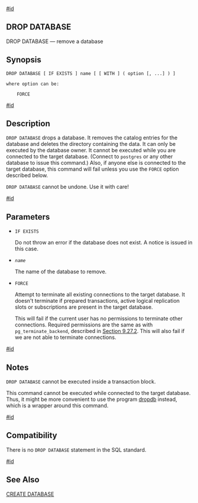 [#id](#SQL-DROPDATABASE)

## DROP DATABASE

DROP DATABASE — remove a database

## Synopsis

```
DROP DATABASE [ IF EXISTS ] name [ [ WITH ] ( option [, ...] ) ]

where option can be:

    FORCE
```

[#id](#id-1.9.3.108.5)

## Description

`DROP DATABASE` drops a database. It removes the catalog entries for the database and deletes the directory containing the data. It can only be executed by the database owner. It cannot be executed while you are connected to the target database. (Connect to `postgres` or any other database to issue this command.) Also, if anyone else is connected to the target database, this command will fail unless you use the `FORCE` option described below.

`DROP DATABASE` cannot be undone. Use it with care!

[#id](#id-1.9.3.108.6)

## Parameters

* `IF EXISTS`

  Do not throw an error if the database does not exist. A notice is issued in this case.

* *`name`*

  The name of the database to remove.

* `FORCE`

  Attempt to terminate all existing connections to the target database. It doesn't terminate if prepared transactions, active logical replication slots or subscriptions are present in the target database.

  This will fail if the current user has no permissions to terminate other connections. Required permissions are the same as with `pg_terminate_backend`, described in [Section 9.27.2](functions-admin#FUNCTIONS-ADMIN-SIGNAL). This will also fail if we are not able to terminate connections.

[#id](#id-1.9.3.108.7)

## Notes

`DROP DATABASE` cannot be executed inside a transaction block.

This command cannot be executed while connected to the target database. Thus, it might be more convenient to use the program [dropdb](app-dropdb) instead, which is a wrapper around this command.

[#id](#id-1.9.3.108.8)

## Compatibility

There is no `DROP DATABASE` statement in the SQL standard.

[#id](#id-1.9.3.108.9)

## See Also

[CREATE DATABASE](sql-createdatabase)